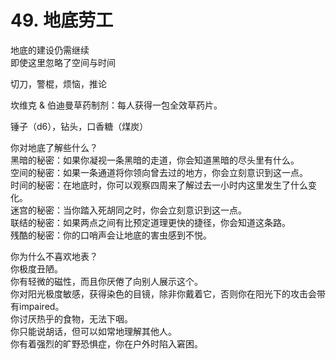 # 49. 地底劳工  
地底的建设仍需继续  
即使这里忽略了空间与时间  
  
切刀，警棍，烦恼，推论  
  
坎维克 & 伯迪曼草药制剂：每人获得一包全效草药片。  
  
锤子（d6），钻头，口香糖（煤炭）  
  
你对地底了解些什么？  
黑暗的秘密：如果你凝视一条黑暗的走道，你会知道黑暗的尽头里有什么。  
空间的秘密：如果一条通道将你领向曾去过的地方，你会立刻意识到这一点。  
时间的秘密：在地底时，你可以观察四周来了解过去一小时内这里发生了什么变化。  
迷宫的秘密：当你踏入死胡同之时，你会立刻意识到这一点。  
联结的秘密：如果两点之间有比预定道理更快的捷径，你会知道这条路。  
残酷的秘密：你的口哨声会让地底的害虫感到不悦。  
  
你为什么不喜欢地表？  
你极度丑陋。  
你有轻微的磁性，而且你厌倦了向别人展示这个。  
你对阳光极度敏感，获得染色的目镜，除非你戴着它，否则你在阳光下的攻击会带有impaired。  
你讨厌热乎的食物，无法下咽。  
你只能说胡话，但可以如常地理解其他人。  
你有着强烈的旷野恐惧症，你在户外时陷入窘困。